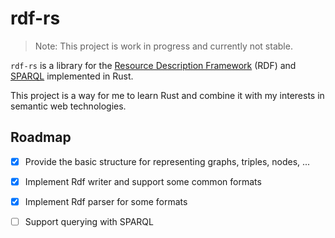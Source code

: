 # rdf-rs

> Note: This project is work in progress and currently not stable.

`rdf-rs` is a library for the [Resource Description Framework](https://www.w3.org/RDF/) (RDF) and [SPARQL](https://www.w3.org/TR/rdf-sparql-query/) implemented in Rust.

This project is a way for me to learn Rust and combine it with my interests in semantic web technologies.


## Roadmap

- [x] Provide the basic structure for representing graphs, triples, nodes, ...
- [x] Implement Rdf writer and support some common formats
- [x] Implement Rdf parser for some formats
- [ ] Support querying with SPARQL


